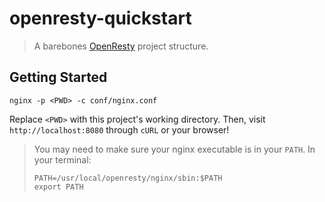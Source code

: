 openresty-quickstart
========

> A barebones [OpenResty](https://openresty.org) project structure.

## Getting Started

```
nginx -p <PWD> -c conf/nginx.conf
```

Replace `<PWD>` with this project's working directory.
Then, visit `http://localhost:8080` through `cURL` or your browser!

> You may need to make sure your nginx executable is in your `PATH`. In your terminal:
>
> ```
> PATH=/usr/local/openresty/nginx/sbin:$PATH
> export PATH
> ```
